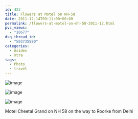 ```yaml
---
id: 423
title: Flowers at Motel on NH-58
date: 2011-12-14T09:11:00+00:00
permalink: /flowers-at-motel-on-nh-58-2011-12.html
pvc_views:
  - "10677"
dsq_thread_id:
  - "503735580"
categories:
  - Asides
  - Xtra
tags:
  - Photo
  - travel
---
```

![image](http://www.prashantparashar.com/wp-content/uploads/2011/12/wpid-IMG_20111211_140537.jpg)

![image](http://www.prashantparashar.com/wp-content/uploads/2011/12/wpid-IMG_20111211_142046.jpg)

![image](http://www.prashantparashar.com/wp-content/uploads/2011/12/wpid-IMG_20111211_140528.jpg)

Motel Cheetal Grand on NH 58 on the way to Roorke from Delhi
